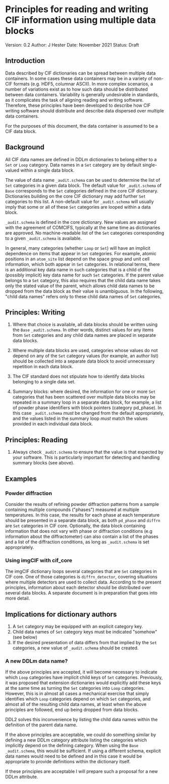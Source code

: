 # Principles for reading and writing CIF information using multiple data blocks

Version: 0.2
Author: J Hester 
Date: November 2021
Status: Draft

## Introduction

Data described by CIF dictionaries can be spread between multiple data
containers. In some cases these data containers may be in a variety of
non-CIF formats (e.g. HDF5, columnar ASCII).  In more complex
scenarios, a number of variations exist as to how such data should be
distributed between data containers. Variability is generally undesirable
in standards, as it complicates the task of aligning reading and
writing software. Therefore, these principles have been developed to
describe how CIF writing software should distribute and describe data
dispersed over multiple data containers. 

For the purposes of this document, the data container is assumed to be
a CIF data block.

## Background

All CIF data names are defined in DDLm dictionaries to belong either 
to a `Set` or `Loop` category. Data names in a `Set` category are
by default single-valued within a single data block.

The value of data name `_audit.schema` can be used to determine the
list of `Set` categories in a given data block. The default value for
`_audit.schema` of `Base` corresponds to the `Set` categories defined
in the core CIF dictionary. Dictionaries building on the core CIF
dictionary may add further `Set` categories to this list. A
non-default value for `_audit.schema` will usually imply that some 
or all of these `Set` categories are looped within a data block.

`_audit.schema` is defined in the core dictionary. New values are
assigned with the agreement of COMCIFS, typically at the same time
as dictionaries are approved. No machine-readable list
of the `Set` categories corresponding to a given `_audit.schema` is
available.

In general, many categories (whether `Loop` or `Set`) will have an implicit dependence on
items that appear in `Set` categories. For example, atomic positions
in an `atom_site` list depend on the space group and unit cell
information, which both appear in `Set` categories.  In relational
terms, there is an additional key data name in such categories
that is a child of the (possibly implicit) key data name for such `Set`
categories. If the parent value belongs to a `Set` category, this also
requires that the child data name takes only the
stated value of the parent, which allows child data names to be
dropped from the data block as their value is unambiguous. In the
following, "child data names" refers only to these child data names of
`Set` categories.

## Principles: Writing

1. Where that choice is available, all data blocks should be written
using the `Base` `_audit.schema`.  In other words, distinct values for
any items from `Set` categories and any child data names are placed
in separate data blocks.

2. Where multiple data blocks are used, categories whose values do not
depend on any of the `Set` category values (for example, an author
list) should be collected into a separate data block to avoid
unnecessary repetition in each data block.

3. The CIF standard does not stipulate how to identify data blocks
   belonging to a single data set.
   
4. Summary blocks: where desired, the information for one or more
`Set` categories that has been scattered over multiple data blocks may
be repeated in a summary loop in a separate data block, for example, a
list of powder phase identifiers with block pointers (category pd_phase). 
In this case `_audit.schema` *must* be changed from the default appropriately, and
the values listed in the summary loop *must* match the values provided
in each individual data block.

## Principles: Reading

1. Always check `_audit.schema` to ensure that the value is that
expected by your software. This is particularly important for
detecting and handling summary blocks (see above).

## Examples

### Powder diffraction

Consider the results of refining powder diffraction patterns from a
sample containing multiple compounds ("phases") measured at
multiple temperatures. In this case, the results for each phase 
at each temperature should be presented in a separate data block,
as both `pd_phase` and `diffrn` are `Set` categories in CIF core.
Optionally, the data block containing information that does not
vary with phase or diffraction conditions (e.g information about
the diffractometer) can also contain a list of the phases and
a list of the diffraction conditions, as long as `_audit.schema`
is set appropriately.

### Using imgCIF with cif_core

The imgCIF dictionary loops several categories that are `Set`
categories in CIF core.  One of those categories is `diffrn_detector`,
covering situations where multiple detectors are used to collect
data. According to the present principles, information about each
detector should be distributed over several data blocks. A separate
document is in preparation that goes into more detail.

## Implications for dictionary authors

1. A `Set` category may be equipped with an explicit category key.
2. Child data names of `Set` category keys must be indicated "somehow"
   (see below)
3. If the desired presentation of data differs from that implied by
the `Set` categories, a new value of `_audit.schema` should be
created.

### A new DDLm data name?

If the above principles are accepted, it will become necessary to
indicate which `Loop` categories have implicit child keys of `Set`
categories. Previously, it was proposed that extension dictionaries
would explicitly add these keys at the same time as turning the `Set`
categories into `Loop` categories. However, this is in almost all
cases a mechanical exercise that simply identifies which `Loop`
categories depend on which `Set` categories, and almost all of the
resulting child data names, at least when the above principles are
followed, end up being dropped from data blocks.

DDL2 solves this inconvenience by listing the child data names
within the definition of the parent data name.

If the above principles are acceptable, we could do something 
similar by defining a new DDLm category attribute listing the
categories which implicitly depend on the defining category. When
using the `Base` `_audit.schema`, this would be sufficient. If using
a different schema, explicit data names would need to be defined
and in this case it would be appropriate to provide definitions
within the dictionary itself. 

If these principles are acceptable I will prepare such a proposal
for a new DDLm attribute.

